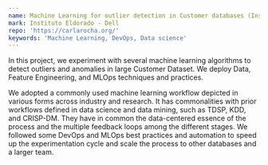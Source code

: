```yaml
---
name: Machine Learning for outlier detection in Customer databases (Instituto Eldorado/Dell)
mark: Instituto Eldorado - Dell
repo: 'https://carlarocha.org/'
keywords: 'Machine Learning, DevOps, Data science'
---
```


In this project, we experiment with several machine learning algorithms to detect outliers and anomalies in large Customer Dataset. We deploy Data, Feature Engineering, and MLOps techniques and practices. 

We adopted a commonly used machine learning workflow depicted in various forms across industry and research. It has commonalities with prior workflows defined in data science and data mining, such as TDSP, KDD, and CRISP-DM. They have in common the data-centered essence of the process and the multiple feedback loops among the different stages. We followed some DevOps and MLOps best practices and automation to speed up the experimentation cycle and scale the process to other databases and a larger team. 


